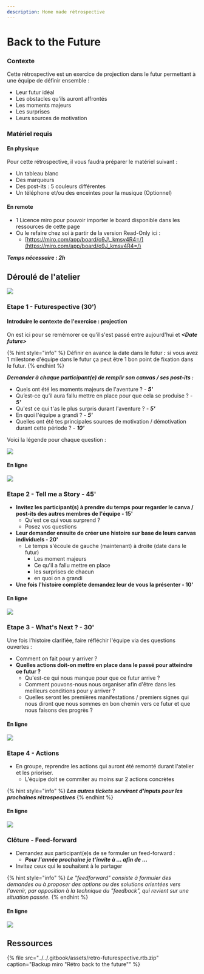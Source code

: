 ```yaml
---
description: Home made rétrospective
---
```


# Back to the Future

### Contexte

Cette rétrospective est un exercice de projection dans le futur permettant à une équipe de définir ensemble :

* Leur futur idéal
* Les obstacles qu'ils auront affrontés
* Les moments majeurs
* Les surprises
* Leurs sources de motivation

### Matériel requis

#### **En physique**

Pour cette rétrospective, il vous faudra préparer le matériel suivant :

* Un tableau blanc
* Des marqueurs
* Des post-its : 5 couleurs différentes
* Un téléphone et/ou des enceintes pour la musique \(Optionnel\)

#### En remote

* 1 Licence miro pour pouvoir importer le board disponible dans les ressources de cette page
* Ou le refaire chez soi à partir de la version Read-Only ici :
  * [https://miro.com/app/board/o9J\_kmsv4R4=/](https://miro.com/app/board/o9J_kmsv4R4=/)

_**Temps nécessaire : 2h**_

## Déroulé de l'atelier

![](../../.gitbook/assets/image%20%28639%29.png)

### Etape 1 - Futurespective \(30'\)

#### Introduire le contexte de l'exercice : projection

On est ici pour se remémorer ce qu'il s'est passé entre aujourd'hui et _**&lt;Date future&gt;**_

{% hint style="info" %}
Définir en avance la date dans le futur _**:**_ si vous avez 1 milestone d'équipe dans le futur ça peut être 1 bon point de fixation dans le futur.
{% endhint %}

_**Demander à chaque participant\(e\) de remplir son canvas / ses post-its :**_

* Quels ont été les moments majeurs de l'aventure ? - _**5'**_
* Qu’est-ce qu’il aura fallu mettre en place pour que cela se produise ? - _**5'**_
* Qu'est ce qui t'as le plus surpris durant l'aventure ? - _**5'**_
* En quoi l'équipe a grandi ? - _**5'**_
* Quelles ont été tes principales sources de motivation / démotivation durant cette période ? - _**10'**_

Voici la légende pour chaque question :

![](../../.gitbook/assets/image%20%28643%29.png)

#### En ligne

![](../../.gitbook/assets/image%20%28642%29.png)

### Etape 2 - Tell me a Story - 45'

* **Invitez les participant\(s\) à prendre du temps pour regarder le canva / post-its des autres membres de l'équipe - 15'**
  * Qu'est ce qui vous surprend ?
  * Posez vos questions
* **Leur demander ensuite de créer une histoire sur base de leurs canvas individuels - 20'**
  * Le temps s'écoule de gauche \(maintenant\) à droite \(date dans le futur\)
    * Les moment majeurs
    * Ce qu'il a fallu mettre en place
    * les surprises de chacun
    * en quoi on a grandi
* **Une fois l'histoire complète demandez leur de vous la présenter - 10'**

#### En ligne

![](../../.gitbook/assets/image%20%28640%29.png)

### Etape 3 - What's Next ? - 30'

Une fois l'histoire clarifiée, faire réfléchir l'équipe via des questions ouvertes :

* Comment on fait pour y arriver ?
* **Quelles actions doit-on mettre en place dans le passé pour atteindre ce futur ?**
  * Qu'est-ce qui nous manque pour que ce futur arrive ?
  * Comment pouvons-nous nous organiser afin d'être dans les meilleurs conditions pour y arriver ?
  * Quelles seront les premières manifestations / premiers signes qui nous diront que nous sommes en bon chemin vers ce futur et que nous faisons des progrès ?

#### En ligne

![](../../.gitbook/assets/image%20%28644%29.png)

### Etape 4 - Actions

* En groupe, reprendre les actions qui auront été remonté durant l'atelier et les prioriser.
  * L'équipe doit se commiter au moins sur 2 actions concrètes

{% hint style="info" %}
_**Les autres tickets serviront d'inputs pour les prochaines rétrospectives**_
{% endhint %}

#### En ligne

![](../../.gitbook/assets/image%20%28636%29.png)

### Clôture - Feed-forward

* Demandez aux participant\(e\)s de se formuler un feed-forward :
  * _**Pour l'année prochaine je t'invite à ... afin de ...**_
* Invitez ceux qui le souhaitent à le partager

{% hint style="info" %}
_Le "feedforward" consiste à formuler des demandes ou à proposer des options ou des solutions orientées vers l'avenir, par opposition à la technique du "feedback", qui revient sur une situation passée._
{% endhint %}

#### En ligne

![](../../.gitbook/assets/image%20%28641%29.png)

## Ressources

{% file src="../../.gitbook/assets/retro-futurespective.rtb.zip" caption="Backup miro \"Rétro back to the future\"" %}



